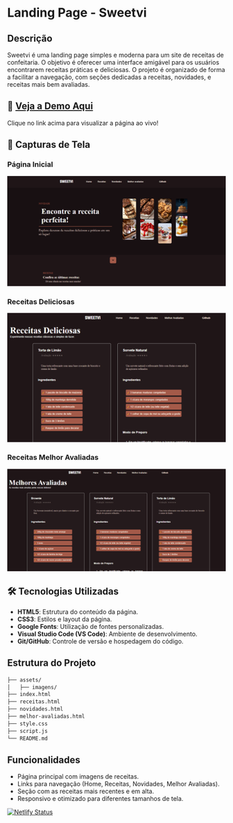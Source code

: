 # Landing Page - Sweetvi

## Descrição
Sweetvi é uma landing page simples e moderna para um site de receitas de confeitaria. O objetivo é oferecer uma interface amigável para os usuários encontrarem receitas práticas e deliciosas. O projeto é organizado de forma a facilitar a navegação, com seções dedicadas a receitas, novidades, e receitas mais bem avaliadas.

## 🚀 [Veja a Demo Aqui](https://sweetevi-landingpage-350d1b.netlify.app/)

Clique no link acima para visualizar a página ao vivo!

## 📸 Capturas de Tela

### Página Inicial
![Home Page](assets/imagens/tela-home.png)

### Receitas Deliciosas
![Receitas](assets/imagens/receitas-page.png)

### Receitas Melhor Avaliadas
![Melhor Avaliadas](assets/imagens/melhor%20avaliadas.png)


## 🛠️ Tecnologias Utilizadas
- **HTML5**: Estrutura do conteúdo da página.
- **CSS3**: Estilos e layout da página.
- **Google Fonts**: Utilização de fontes personalizadas.
- **Visual Studio Code (VS Code)**: Ambiente de desenvolvimento.
- **Git/GitHub**: Controle de versão e hospedagem do código.

## Estrutura do Projeto
```bash
├── assets/
│   ├── imagens/               
├── index.html                 
├── receitas.html              
├── novidades.html             
├── melhor-avaliadas.html      
├── style.css                  
├── script.js                  
└── README.md                  
```

## Funcionalidades
- Página principal com imagens de receitas.
- Links para navegação (Home, Receitas, Novidades, Melhor Avaliadas).
- Seção com as receitas mais recentes e em alta.
- Responsivo e otimizado para diferentes tamanhos de tela.

[![Netlify Status](https://api.netlify.com/api/v1/badges/8cde6b04-9131-4b95-91a6-741103c8ee2c/deploy-status)](https://app.netlify.com/sites/darling-sunflower-350d1b/deploys)
